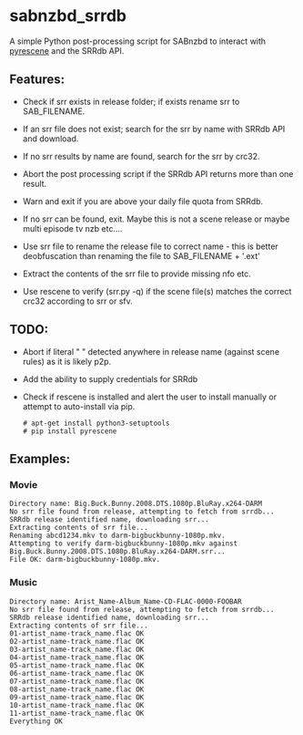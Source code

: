 # sabnzbd_srrdb
A simple Python post-processing script for SABnzbd to interact with [pyrescene](https://bitbucket.org/Gfy/pyrescene/src) and the SRRdb API.

## Features:

- Check if srr exists in release folder; if exists rename srr to SAB_FILENAME.

- If an srr file does not exist; search for the srr by name with SRRdb API and download.

- If no srr results by name are found, search for the srr by crc32.

- Abort the post processing script if the SRRdb API returns more than one result.

- Warn and exit if you are above your daily file quota from SRRdb.

- If no srr can be found, exit. Maybe this is not a scene release or maybe multi episode tv nzb etc....

- Use srr file to rename the release file to correct name - this is better deobfuscation than renaming the file to SAB_FILENAME + '.ext'

- Extract the contents of the srr file to provide missing nfo etc.

- Use rescene to verify (srr.py -q) if the scene file(s) matches the correct crc32 according to srr or sfv.


## TODO:
- Abort if literal " " detected anywhere in release name (against scene rules) as it is likely p2p.

- Add the ability to supply credentials for SRRdb

- Check if rescene is installed and alert the user to install manually or attempt to auto-install via pip.

  ```
  # apt-get install python3-setuptools
  # pip install pyrescene
  ```

## Examples:
### Movie
```
Directory name: Big.Buck.Bunny.2008.DTS.1080p.BluRay.x264-DARM
No srr file found from release, attempting to fetch from srrdb...
SRRdb release identified name, downloading srr...
Extracting contents of srr file...
Renaming abcd1234.mkv to darm-bigbuckbunny-1080p.mkv.
Attempting to verify darm-bigbuckbunny-1080p.mkv against Big.Buck.Bunny.2008.DTS.1080p.BluRay.x264-DARM.srr...
File OK: darm-bigbuckbunny-1080p.mkv.
```
### Music
```
Directory name: Arist_Name-Album_Name-CD-FLAC-0000-FOOBAR
No srr file found from release, attempting to fetch from srrdb...
SRRdb release identified name, downloading srr...
Extracting contents of srr file...
01-artist_name-track_name.flac OK
02-artist_name-track_name.flac OK
03-artist_name-track_name.flac OK
04-artist_name-track_name.flac OK
05-artist_name-track_name.flac OK
06-artist_name-track_name.flac OK
07-artist_name-track_name.flac OK
08-artist_name-track_name.flac OK
09-artist_name-track_name.flac OK
10-artist_name-track_name.flac OK
11-artist_name-track_name.flac OK
Everything OK
```
